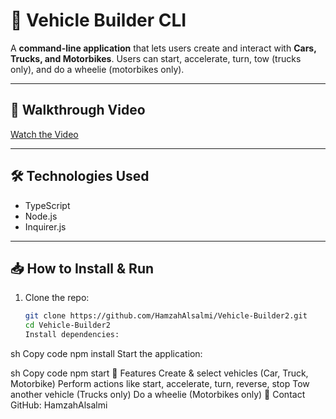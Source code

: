 # 🚗 Vehicle Builder CLI

A **command-line application** that lets users create and interact with **Cars, Trucks, and Motorbikes**. Users can start, accelerate, turn, tow (trucks only), and do a wheelie (motorbikes only).

---

## 🎥 Walkthrough Video

[Watch the Video](https://drive.google.com/file/d/1RTScrVTUFOIp3laCX6kJh1JKkPbEAqIn/view)

---

## 🛠 Technologies Used

- TypeScript
- Node.js
- Inquirer.js

---

## 📥 How to Install & Run

1. Clone the repo:
   ```sh
   git clone https://github.com/HamzahAlsalmi/Vehicle-Builder2.git
   cd Vehicle-Builder2
   Install dependencies:
   ```

sh
Copy code
npm install
Start the application:

sh
Copy code
npm start
🚀 Features
Create & select vehicles (Car, Truck, Motorbike)
Perform actions like start, accelerate, turn, reverse, stop
Tow another vehicle (Trucks only)
Do a wheelie (Motorbikes only)
📧 Contact
GitHub: HamzahAlsalmi

